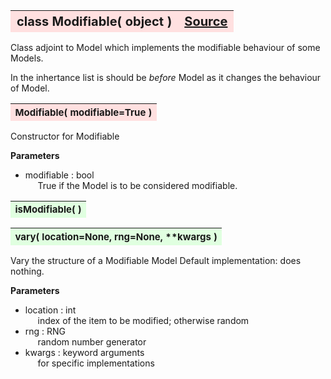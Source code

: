 ---
---
<br><br>

<a name="Modifiable"></a>
<table><thead style="background-color:#FFE0E0; width:100%; font-size:20px"><tr><th style="text-align:left">
<strong>class Modifiable(</strong> object )</th><th style="text-align:right"><a href=https://github.com/dokester/BayesicFitting/blob/master/BayesicFitting/source/Modifiable.py target=_blank>Source</a></th></tr></thead></table>

Class adjoint to Model which implements the modifiable behaviour of some Models.

In the inhertance list is should be *before* Model as it changes the behaviour of Model.


<a name="Modifiable"></a>
<table><thead style="background-color:#FFE0E0; width:100%; font-size:15px"><tr><th style="text-align:left">
<strong>Modifiable(</strong> modifiable=True ) 
</th></tr></thead></table>

Constructor for Modifiable

<b>Parameters</b>

* modifiable :  bool
<br>&nbsp;&nbsp;&nbsp;&nbsp; True if the Model is to be considered modifiable.

<a name="isModifiable"></a>
<table><thead style="background-color:#E0FFE0; width:100%; font-size:15px"><tr><th style="text-align:left">
<strong>isModifiable(</strong> ) 
</th></tr></thead></table>

<a name="vary"></a>
<table><thead style="background-color:#E0FFE0; width:100%; font-size:15px"><tr><th style="text-align:left">
<strong>vary(</strong> location=None, rng=None, **kwargs ) 
</th></tr></thead></table>
Vary the structure of a Modifiable Model
Default implementation: does nothing.

<b>Parameters</b>

* location  :  int
<br>&nbsp;&nbsp;&nbsp;&nbsp; index of the item to be modified; otherwise random
* rng  :  RNG
<br>&nbsp;&nbsp;&nbsp;&nbsp; random number generator
* kwargs  :  keyword arguments
<br>&nbsp;&nbsp;&nbsp;&nbsp; for specific implementations

